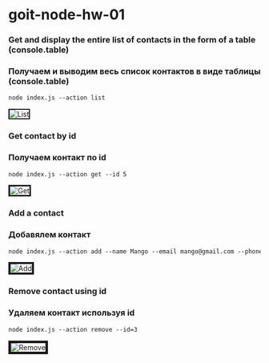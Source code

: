 # goit-node-hw-01

### Get and display the entire list of contacts in the form of a table (console.table)
### Получаем и выводим весь список контактов в виде таблицы (console.table)

```diff
node index.js --action list
```

<img src="https://i.ibb.co/5s4KYdN/1.jpg" alt="List" border="2" />

### Get contact by id
### Получаем контакт по id
```diff
node index.js --action get --id 5
```

<img src="https://i.ibb.co/3drZc48/2.jpg" alt="Get" border="3" />

### Add a contact
### Добавялем контакт
```diff
node index.js --action add --name Mango --email mango@gmail.com --phone 322-22-22
```

<img src="https://i.ibb.co/t8jtXLC/3.jpg" alt="Add" border="4" />

### Remove contact using id
### Удаляем контакт используя id
```diff
node index.js --action remove --id=3
```

<img src="https://i.ibb.co/GTXpf9g/4.jpg" alt="Remove" border="5" />
